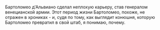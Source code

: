 Бартоломео д'Альвиано сделал неплохую карьеру, став генералом венецианской армии. Этот период жизни Бартоломео, похоже, не отражен в хрониках - и, судя по тому, как выглядит конюшня, которую Бартоломео превратил в свой штаб, я понимаю, почему.